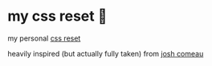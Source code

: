 # my css reset 🎨

my personal [css reset](https://en.wikipedia.org/wiki/Reset_style_sheet)

heavily inspired (but actually fully taken) from [josh comeau](https://www.joshwcomeau.com/css/custom-css-reset/)

